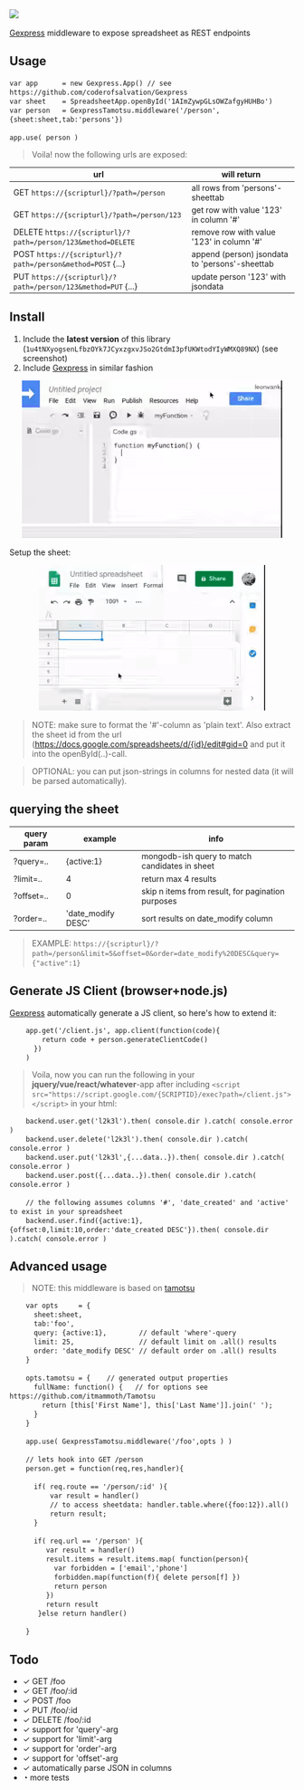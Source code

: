 <img src="https://github.com/coderofsalvation/Gexpress/raw/master/gexpress.png"/>

[Gexpress](https://github.com/coderofsalvation/Gexpress) middleware to expose spreadsheet as REST endpoints

## Usage

```
var app      = new Gexpress.App() // see https://github.com/coderofsalvation/Gexpress
var sheet    = SpreadsheetApp.openById('1AImZywpGLsOWZafgyHUHBo')
var person   = GexpressTamotsu.middleware('/person', {sheet:sheet,tab:'persons'})

app.use( person )
```

> Voila! now the following urls are exposed:

| url | will return |
|-|-|
|GET `https://{scripturl}/?path=/person`                     | all rows from 'persons'-sheettab             |
|GET `https://{scripturl}/?path=/person/123`                 | get row with value '123' in column '#'        |
|DELETE `https://{scripturl}/?path=/person/123&method=DELETE`| remove row with value '123' in column '#'        |
|POST `https://{scripturl}/?path=/person&method=POST` {...}  | append (person) jsondata to 'persons'-sheettab |
|PUT `https://{scripturl}/?path=/person/123&method=PUT` {...}| update person '123' with jsondata            |

## Install

1. Include the __latest version__ of this library (`1u4tNXyogsenLfbzOYk7JCyxzgxvJSo2GtdmI3pfUKWtodYIyWMXQ89NX`) (see screenshot)
2. Include [Gexpress](https://github.com/coderofsalvation/Gexpress) in similar fashion

<center><img src="include.gif"/></center>

Setup the sheet:

<center><img src="sheet.gif"/></center>

> NOTE: make sure to format the '#'-column as 'plain text'. Also extract the sheet id from the url (https://docs.google.com/spreadsheets/d/{id}/edit#gid=0 and put it into the openById(..)-call.

> OPTIONAL: you can put json-strings in columns for nested data (it will be parsed automatically).

## querying the sheet

| query param | example | info |
|-|-|-|
| ?query=.. | {active:1} | mongodb-ish query to match candidates in sheet |
| ?limit=.. | 4          | return max 4 results |
| ?offset=.. | 0         | skip n items from result, for pagination purposes |
| ?order=.. | 'date_modify DESC' | sort results on date_modify column |

> EXAMPLE: `https://{scripturl}/?path=/person&limit=5&offset=0&order=date_modify%20DESC&query={"active":1}` 

## Generate JS Client (browser+node.js)

[Gexpress](https://github.com/coderofsalvation/Gexpress) automatically generate a JS client, so here's how to extend it:

```
    app.get('/client.js', app.client(function(code){
        return code + person.generateClientCode() 
      }) 
    )
```

> Voila, now you can run the following in your __jquery/vue/react/whatever__-app after including `<script src="https://script.google.com/{SCRIPTID}/exec?path=/client.js"></script>` in your html:

```
    backend.user.get('l2k3l').then( console.dir ).catch( console.error )
    backend.user.delete('l2k3l').then( console.dir ).catch( console.error )
    backend.user.put('l2k3l',{...data..}).then( console.dir ).catch( console.error )
    backend.user.post({...data..}).then( console.dir ).catch( console.error )

    // the following assumes columns '#', 'date_created' and 'active' to exist in your spreadsheet
    backend.user.find({active:1},{offset:0,limit:10,order:'date_created DESC'}).then( console.dir ).catch( console.error )
```



## Advanced usage

> NOTE: this middleware is based on [tamotsu](https://github.com/itmammoth/Tamotsu)
                                                                          
```                                                                       
    var opts     = {
      sheet:sheet,
      tab:'foo',
      query: {active:1},        // default 'where'-query
      limit: 25,                // default limit on .all() results
      order: 'date_modify DESC' // default order on .all() results
    }        

    opts.tamotsu = {    // generated output properties             
      fullName: function() {   // for options see https://github.com/itmammoth/Tamotsu
        return [this['First Name'], this['Last Name']].join(' ');
      }
    }

    app.use( GexpressTamotsu.middleware('/foo',opts ) )
               
    // lets hook into GET /person
    person.get = function(req,res,handler){
               
      if( req.route == '/person/:id' ){  
          var result = handler()
          // to access sheetdata: handler.table.where({foo:12}).all()             
          return result;
      }                  
                         
      if( req.url == '/person' ){
         var result = handler()
         result.items = result.items.map( function(person){
           var forbidden = ['email','phone']
           forbidden.map(function(f){ delete person[f] })
           return person
         })        
         return result
       }else return handler()
               
    }             
```             

## Todo 

* ✓ GET /foo
* ✓ GET /foo/:id
* ✓ POST /foo
* ✓ PUT /foo/:id
* ✓ DELETE /foo/:id
* ✓ support for 'query'-arg 
* ✓ support for 'limit'-arg 
* ✓ support for 'order'-arg 
* ✓ support for 'offset'-arg 
* ✓ automatically parse JSON in columns 
* ◔ more tests
